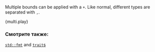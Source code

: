 Multiple bounds can be applied with a `+`. Like normal, different types are
separated with `,`.

{multi.play}

### Смотрите также:

[`std::fmt`][fmt] and [`trait`s][traits]

[fmt]: ../hello/print.html
[traits]: ../trait.html
